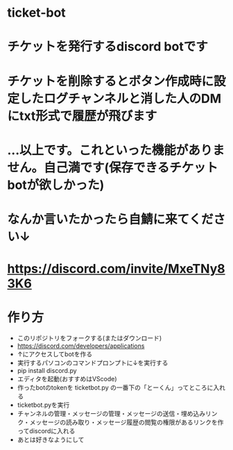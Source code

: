 # ticket-bot
# チケットを発行するdiscord botです
# チケットを削除するとボタン作成時に設定したログチャンネルと消した人のDMにtxt形式で履歴が飛びます
# ...以上です。これといった機能がありません。自己満です(保存できるチケットbotが欲しかった)
# なんか言いたかったら自鯖に来てください↓
# https://discord.com/invite/MxeTNy83K6
# 作り方
- このリポジトリをフォークする(またはダウンロード)
- https://discord.com/developers/applications
- ↑にアクセスしてbotを作る
- 実行するパソコンのコマンドプロンプトに↓を実行する
- pip install discord.py
- エディタを起動(おすすめはVScode)
- 作ったbotのtokenを ticketbot.py の一番下の「とーくん」ってところに入れる
- ticketbot.pyを実行
- チャンネルの管理・メッセージの管理・メッセージの送信・埋め込みリンク・メッセージの読み取り・メッセージ履歴の閲覧の権限があるリンクを作ってdiscordに入れる
- あとは好きなようにして
